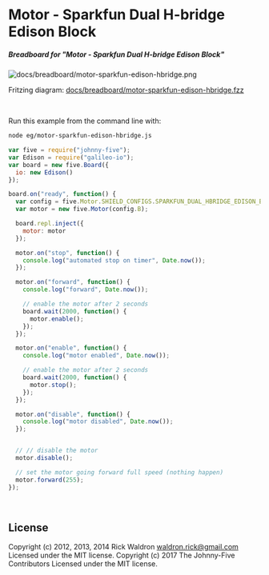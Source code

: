 <!--remove-start-->

# Motor - Sparkfun Dual H-bridge Edison Block

<!--remove-end-->






##### Breadboard for "Motor - Sparkfun Dual H-bridge Edison Block"



![docs/breadboard/motor-sparkfun-edison-hbridge.png](breadboard/motor-sparkfun-edison-hbridge.png)<br>

Fritzing diagram: [docs/breadboard/motor-sparkfun-edison-hbridge.fzz](breadboard/motor-sparkfun-edison-hbridge.fzz)

&nbsp;




Run this example from the command line with:
```bash
node eg/motor-sparkfun-edison-hbridge.js
```


```javascript
var five = require("johnny-five");
var Edison = require("galileo-io");
var board = new five.Board({
  io: new Edison()
});

board.on("ready", function() {
  var config = five.Motor.SHIELD_CONFIGS.SPARKFUN_DUAL_HBRIDGE_EDISON_BLOCK;
  var motor = new five.Motor(config.B);

  board.repl.inject({
    motor: motor
  });

  motor.on("stop", function() {
    console.log("automated stop on timer", Date.now());
  });

  motor.on("forward", function() {
    console.log("forward", Date.now());

    // enable the motor after 2 seconds
    board.wait(2000, function() {
      motor.enable();
    });
  });

  motor.on("enable", function() {
    console.log("motor enabled", Date.now());

    // enable the motor after 2 seconds
    board.wait(2000, function() {
      motor.stop();
    });
  });

  motor.on("disable", function() {
    console.log("motor disabled", Date.now());
  });


  // // disable the motor
  motor.disable();

  // set the motor going forward full speed (nothing happen)
  motor.forward(255);
});

```








&nbsp;

<!--remove-start-->

## License
Copyright (c) 2012, 2013, 2014 Rick Waldron <waldron.rick@gmail.com>
Licensed under the MIT license.
Copyright (c) 2017 The Johnny-Five Contributors
Licensed under the MIT license.

<!--remove-end-->
